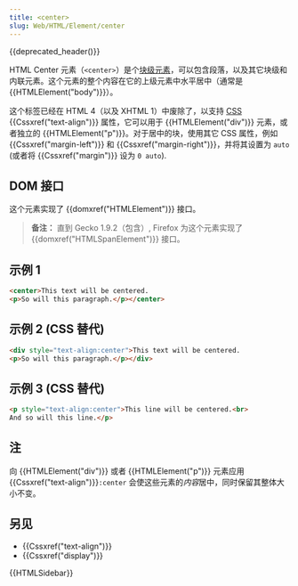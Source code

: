 ```yaml
---
title: <center>
slug: Web/HTML/Element/center
---
```


{{deprecated_header()}}

HTML Center 元素（`<center>`）是个[块级元素](/zh-CN/docs/HTML/Block-level_elements)，可以包含段落，以及其它块级和内联元素。这个元素的整个内容在它的上级元素中水平居中（通常是 {{HTMLElement("body")}}）。

这个标签已经在 HTML 4（以及 XHTML 1）中废除了，以支持 [CSS](/zh-CN/docs/Web/CSS) {{Cssxref("text-align")}} 属性，它可以用于 {{HTMLElement("div")}} 元素，或者独立的 {{HTMLElement("p")}}。对于居中的块，使用其它 CSS 属性，例如 {{Cssxref("margin-left")}} 和 {{Cssxref("margin-right")}}，并将其设置为 `auto` (或者将 {{Cssxref("margin")}} 设为 `0 auto`).

## DOM 接口

这个元素实现了 {{domxref("HTMLElement")}} 接口。

> **备注：** 直到 Gecko 1.9.2（包含）, Firefox 为这个元素实现了 {{domxref("HTMLSpanElement")}} 接口。

## 示例 1

```html
<center>This text will be centered.
<p>So will this paragraph.</p></center>
```

## 示例 2 (CSS 替代)

```html
<div style="text-align:center">This text will be centered.
<p>So will this paragraph.</p></div>
```

## 示例 3 (CSS 替代)

```html
<p style="text-align:center">This line will be centered.<br>
And so will this line.</p>
```

## 注

向 {{HTMLElement("div")}} 或者 {{HTMLElement("p")}} 元素应用 {{Cssxref("text-align")}}`:center` 会使这些元素的*内容*居中，同时保留其整体大小不变。

## 另见

- {{Cssxref("text-align")}}
- {{Cssxref("display")}}

{{HTMLSidebar}}
